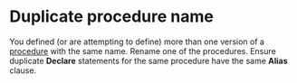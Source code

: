 
# Duplicate procedure name

You defined (or are attempting to define) more than one version of a  [procedure](b8bdf64f-5920-1ae9-16d0-b26d09524a30.md) with the same name. Rename one of the procedures. Ensure duplicate **Declare** statements for the same procedure have the same **Alias** clause.

